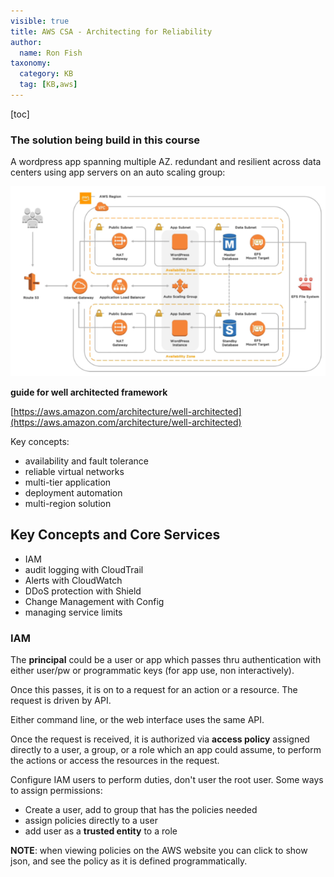 ```yaml
---
visible: true
title: AWS CSA - Architecting for Reliability
author:
  name: Ron Fish
taxonomy:
  category: KB
  tag: [KB,aws]
---
```

[toc]

### The solution being build in this course
A wordpress app spanning multiple AZ. redundant and resilient across data centers using app servers on an auto scaling group:

![](./3.png)

**guide for well architected framework**

[https://aws.amazon.com/architecture/well-architected](https://aws.amazon.com/architecture/well-architected)

Key concepts:
- availability and fault tolerance
- reliable virtual networks
- multi-tier application
- deployment automation
- multi-region solution

## Key Concepts and Core Services
- IAM 
- audit logging with CloudTrail
- Alerts with CloudWatch
- DDoS protection with Shield
- Change Management with Config
- managing service limits

### IAM

The **principal** could be a user or app which passes thru authentication with either user/pw or programmatic keys (for app use, non interactively). 

Once this passes, it is on to a request for an action or a resource. The request is driven by API. 

Either command line, or the web interface uses the same API.

Once the request is received, it is authorized via **access policy** assigned directly to a user, a group, or a role which an app could assume, to perform the actions or access the resources in the request.

Configure IAM users to perform duties, don't user the root user.
Some ways to assign permissions:
 - Create a user, add to group that has the policies needed
 - assign policies directly to a user
 - add user as a **trusted entity** to a role



**NOTE**: when viewing policies on the AWS website you can click to show json, and see the policy as it is defined programmatically.


